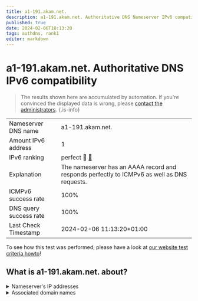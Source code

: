 ```yaml
---
title: a1-191.akam.net.
description: a1-191.akam.net. Authoritative DNS Nameserver IPv6 compatibility
published: true
date: 2024-02-06T10:13:20
tags: authdns, rank1
editor: markdown
---
```


# a1-191.akam.net. Authoritative DNS IPv6 compatibility

> The results shown here are accumulated by automation. If you're convinced the displayed data is wrong, please [contact the administrators](/howto/chat). 
{.is-info}




|   |   |
| - | - |
| Nameserver DNS name | a1-191.akam.net.
| Amount IPv6 address | 1
| IPv6 ranking | perfect :1st_place_medal: [🔗](/howto/ranking) |
| Explanation | The nameserver has an AAAA record and responds perfectly to ICMPv6 as well as DNS requests. |
| ICMPv6 success rate | 100%|
| DNS query success rate | 100% |
| Last Check Timestamp | 2024-02-06 11:13:20+01:00 |

To see how this test was performed, please have a look at [our website test criteria howto](/howto/testcriteria/authdns)!


## What is a1-191.akam.net. about?




<details>
<summary>Nameserver's IP addresses</summary>

2600:1401:2::bf

</details>



<details>
<summary>Associated domain names</summary>

www.rabobank.com

</details>
